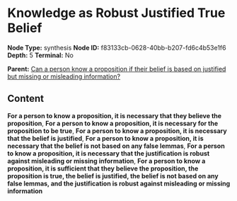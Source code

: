 # Knowledge as Robust Justified True Belief

**Node Type:** synthesis
**Node ID:** f83133cb-0628-40bb-b207-fd6c4b53e1f6
**Depth:** 5
**Terminal:** No

**Parent:** [Can a person know a proposition if their belief is based on justified but missing or misleading information?](can-a-person-know-a-proposition-if-their-belief-is-based-on-justified-but-missing-or-misleading-information-antithesis-3953d6ee-0fc2-47ce-9ba0-af7cdf523524.md)

## Content

**For a person to know a proposition, it is necessary that they believe the proposition**, **For a person to know a proposition, it is necessary for the proposition to be true**, **For a person to know a proposition, it is necessary that the belief is justified**, **For a person to know a proposition, it is necessary that the belief is not based on any false lemmas**, **For a person to know a proposition, it is necessary that the justification is robust against misleading or missing information**, **For a person to know a proposition, it is sufficient that they believe the proposition, the proposition is true, the belief is justified, the belief is not based on any false lemmas, and the justification is robust against misleading or missing information**

